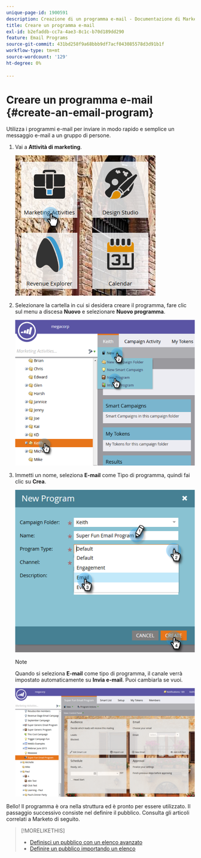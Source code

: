 ```yaml
---
unique-page-id: 1900591
description: Creazione di un programma e-mail - Documentazione di Marketo - Documentazione del prodotto
title: Creare un programma e-mail
exl-id: b2efaddb-cc7a-4ae3-8c1c-b70d189dd290
feature: Email Programs
source-git-commit: 431bd258f9a68bbb9df7acf043085578d3d91b1f
workflow-type: tm+mt
source-wordcount: '129'
ht-degree: 0%

---
```


# Creare un programma e-mail {#create-an-email-program}

Utilizza i programmi e-mail per inviare in modo rapido e semplice un messaggio e-mail a un gruppo di persone.

1. Vai a **Attività di marketing**.

   ![](assets/one.png)

1. Selezionare la cartella in cui si desidera creare il programma, fare clic sul menu a discesa **Nuovo** e selezionare **Nuovo programma**.

   ![](assets/two.png)

1. Immetti un nome, seleziona **E-mail** come Tipo di programma, quindi fai clic su **Crea**.

   ![](assets/three.png)

   >[!NOTE]
   >
   >Quando si seleziona **E-mail** come tipo di programma, il canale verrà impostato automaticamente su **Invia e-mail**. Puoi cambiarla se vuoi.

   ![](assets/four.png)

Bello! Il programma è ora nella struttura ed è pronto per essere utilizzato. Il passaggio successivo consiste nel definire il pubblico. Consulta gli articoli correlati a Marketo di seguito.

>[!MORELIKETHIS]
>
>* [Definisci un pubblico con un elenco avanzato](/help/marketo/product-docs/email-marketing/email-programs/managing-people-in-email-programs/define-an-audience-with-a-smart-list.md)
>* [Definire un pubblico importando un elenco](/help/marketo/product-docs/email-marketing/email-programs/managing-people-in-email-programs/define-an-audience-by-importing-a-list.md)
